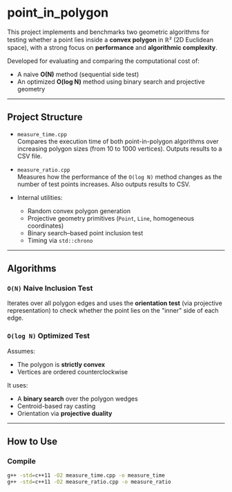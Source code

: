# point_in_polygon
This project implements and benchmarks two geometric algorithms for testing whether a point lies inside a **convex polygon** in ℝ² (2D Euclidean space), with a strong focus on **performance** and **algorithmic complexity**.

Developed for evaluating and comparing the computational cost of:
- A naive **O(N)** method (sequential side test)
- An optimized **O(log N)** method using binary search and projective geometry
  
---

## Project Structure

- `measure_time.cpp`  
  Compares the execution time of both point-in-polygon algorithms over increasing polygon sizes (from 10 to 1000 vertices). Outputs results to a CSV file.

- `measure_ratio.cpp`  
  Measures how the performance of the `O(log N)` method changes as the number of test points increases. Also outputs results to CSV.

- Internal utilities:
  - Random convex polygon generation
  - Projective geometry primitives (`Point`, `Line`, homogeneous coordinates)
  - Binary search–based point inclusion test
  - Timing via `std::chrono`

---

## Algorithms

### `O(N)` Naive Inclusion Test
Iterates over all polygon edges and uses the **orientation test** (via projective representation) to check whether the point lies on the "inner" side of each edge.

### `O(log N)` Optimized Test
Assumes:
- The polygon is **strictly convex**
- Vertices are ordered counterclockwise

It uses:
- A **binary search** over the polygon wedges
- Centroid-based ray casting
- Orientation via **projective duality**

---

## How to Use

### Compile

```bash
g++ -std=c++11 -O2 measure_time.cpp -o measure_time
g++ -std=c++11 -O2 measure_ratio.cpp -o measure_ratio
